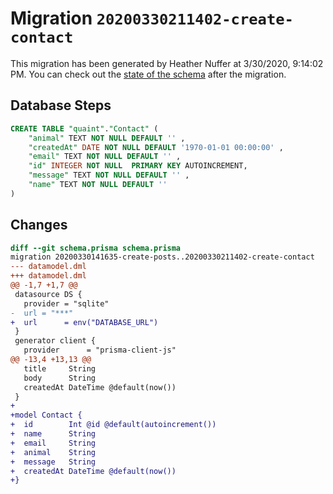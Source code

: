 # Migration `20200330211402-create-contact`

This migration has been generated by Heather Nuffer at 3/30/2020, 9:14:02 PM.
You can check out the [state of the schema](./schema.prisma) after the migration.

## Database Steps

```sql
CREATE TABLE "quaint"."Contact" (
    "animal" TEXT NOT NULL DEFAULT '' ,
    "createdAt" DATE NOT NULL DEFAULT '1970-01-01 00:00:00' ,
    "email" TEXT NOT NULL DEFAULT '' ,
    "id" INTEGER NOT NULL  PRIMARY KEY AUTOINCREMENT,
    "message" TEXT NOT NULL DEFAULT '' ,
    "name" TEXT NOT NULL DEFAULT '' 
) 
```

## Changes

```diff
diff --git schema.prisma schema.prisma
migration 20200330141635-create-posts..20200330211402-create-contact
--- datamodel.dml
+++ datamodel.dml
@@ -1,7 +1,7 @@
 datasource DS {
   provider = "sqlite"
-  url = "***"
+  url      = env("DATABASE_URL")
 }
 generator client {
   provider      = "prisma-client-js"
@@ -13,4 +13,13 @@
   title     String
   body      String
   createdAt DateTime @default(now())
 }
+
+model Contact {
+  id        Int @id @default(autoincrement())
+  name      String
+  email     String
+  animal    String
+  message   String
+  createdAt DateTime @default(now())
+}
```


